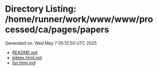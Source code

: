 # Directory Listing: /home/runner/work/www/www/processed/ca/pages/papers
Generated on: Wed May  7 05:12:50 UTC 2025

- [README.md](README.md)
- [bibtex.html.md](bibtex.html.md)
- [list.html.md](list.html.md)

